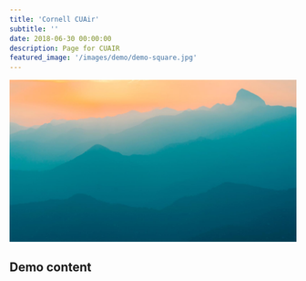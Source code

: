 ```yaml
---
title: 'Cornell CUAir'
subtitle: ''
date: 2018-06-30 00:00:00
description: Page for CUAIR
featured_image: '/images/demo/demo-square.jpg'
---
```


![](/images/demo/demo-landscape.jpg)

## Demo content